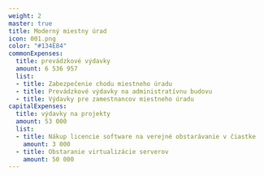 ```yaml
---
weight: 2
master: true
title: Moderný miestny úrad
icon: 001.png
color: "#134E84"
commonExpenses:
  title: prevádzkové výdavky
  amount: 6 536 957
  list:
  - title: Zabezpečenie chodu miestneho úradu
  - title: Prevádzkové výdavky na administratívnu budovu
  - title: Výdavky pre zamestnancov miestneho úradu
capitalExpenses:
  title: výdavky na projekty
  amount: 53 000
  list:
  - title: Nákup licencie software na verejné obstarávanie v čiastke
    amount: 3 000
  - title: Obstaranie virtualizácie serverov
    amount: 50 000
---
```


